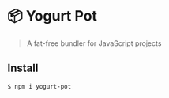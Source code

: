 # 📦 Yogurt Pot
> A fat-free bundler for JavaScript projects

## Install
```cli
$ npm i yogurt-pot
```
